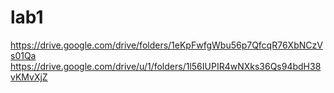 # lab1
https://drive.google.com/drive/folders/1eKpFwfgWbu56p7QfcqR76XbNCzVs01Qa
https://drive.google.com/drive/u/1/folders/1l56IUPIR4wNXks36Qs94bdH38vKMvXjZ
